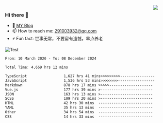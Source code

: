 <img align='right' src='https://github-readme-stats.vercel.app/api?username=niaogege&show_icons=true&theme=radical'/>

### Hi there 👋

- 🌱 [MY Blog](https://bythewayer.com/)
- 📫 How to reach me: 291003932@qq.com
- ⚡ Fun fact:  世事无常，不要留有遗憾，早点养老

![Test](https://github-readme-stats.vercel.app/api/top-langs/?username=niaogege&layout=compact)

<!--START_SECTION:waka-->

```txt
From: 10 March 2020 - To: 08 December 2024

Total Time: 4,669 hrs 12 mins

TypeScript                 1,627 hrs 41 mins>>>>>>>>>----------------   34.86 %
JavaScript                 1,536 hrs 53 mins>>>>>>>>-----------------   32.92 %
Markdown                   878 hrs 17 mins >>>>>--------------------   18.81 %
Vue.js                     177 hrs 39 mins >------------------------   03.81 %
JSON                       163 hrs 13 mins >------------------------   03.50 %
SCSS                       109 hrs 20 mins >------------------------   02.34 %
HTML                       42 hrs 30 mins  -------------------------   00.91 %
YAML                       35 hrs 13 mins  -------------------------   00.75 %
Other                      34 hrs 54 mins  -------------------------   00.75 %
CSS                        14 hrs 33 mins  -------------------------   00.31 %
```

<!--END_SECTION:waka-->
